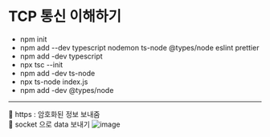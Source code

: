# TCP 통신 이해하기

- npm init
- npm add --dev typescript nodemon ts-node @types/node eslint prettier
- npm add -dev typescript
- npx tsc --init
- npm add -dev ts-node
- npx ts-node index.js
- npm add -dev @types/node

---

🚀 https : 암호화된 정보 보내줌 <br>
🚀 socket 으로 data 보내기
![image](https://img1.daumcdn.net/thumb/R1280x0/?scode=mtistory2&fname=https%3A%2F%2Fblog.kakaocdn.net%2Fdn%2FcQxTjV%2FbtshAqPRp0p%2FhyHHYnRjemExHznvt1CQC0%2Fimg.png)
